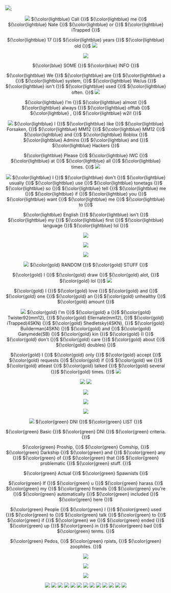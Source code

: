 ![](https://64.media.tumblr.com/9c95773f1099daf44c5c75e64cdb4490/c8ff52dcecff15cb-31/s1280x1920/f761327b5a4cd5258cf0d3ebe01564f828770f33.pnj);

<p align=center

![](https://64.media.tumblr.com/6a61e777ded58f0bcc9f863993bbe4df/db7ce6708c01e3ab-8a/s75x75_c1/5b2d1d7f7bcc713a858d8c15a115ecb8727589ab.gifv) ${\color{lightblue} Call {}}$ ${\color{lightblue} me {}}$ ${\color{lightblue} Nate {}}$ ${\color{lightblue} or {}}$ ${\color{lightblue} iTrapped {}}$

<p align=center

${\color{lightblue} 17 {}}$ ${\color{lightblue} years {}}$ ${\color{lightblue} old {}}$ ![](https://64.media.tumblr.com/70aa499432b1d7e680982860cc3b0a99/db7ce6708c01e3ab-e1/s75x75_c1/188272f1a0f75cea0a74b10bdeb076e14d030c69.gifv)

<p align=center
  
![](https://64.media.tumblr.com/392c046f487bb3b26f8a6f42eb80e73c/db7ce6708c01e3ab-9f/s1280x1920/11c78d84ce5e37241552488701de6cdee82357ad.pnj)

<p align=center

 ${\color{blue} SOME {}}$  ${\color{blue} INFO {}}$ 

<p align=center

 ${\color{lightblue} We {}}$ ${\color{lightblue} are {}}$ ${\color{lightblue} a {}}$ ${\color{lightblue} system,  {}}$ ${\color{lightblue} We/us {}}$ ${\color{lightblue} isn't {}}$ ${\color{lightblue} used {}}$ ${\color{lightblue} often. {}}$ ![](https://64.media.tumblr.com/52409395ab74fd5506dbdfef95c52893/806d4619ca73f063-06/s250x400/42704d81270c0a9c0d8f7ce1a3571004eb6c74ea.gifv)

<p align=Center

 ${\color{lightblue} I'm {}}$ ${\color{lightblue} almost {}}$ ${\color{lightblue} always {}}$ ${\color{lightblue} offtab {}}$ ${\color{lightblue} , {}}$ ${\color{lightblue} w2i! {}}$ 

 <p align=center

![](https://64.media.tumblr.com/32c65eea5f2eedec07737667681bc597/db7ce6708c01e3ab-83/s75x75_c1/1e58271c4a5c1a1709de0e95e497fd5e51a0eea4.gifv) ${\color{lightblue} I {}}$ ${\color{lightblue} like {}}$ ${\color{lightblue} Forsaken, {}}$ ${\color{lightblue} MM12 {}}$ ${\color{lightblue} MM12 {}}$ ${\color{lightblue} and {}}$ ${\color{lightblue} Roblox {}}$ ${\color{lightblue} Admins {}}$ ${\color{lightblue} and {}}$ ${\color{lightblue} Hackers {}}$ 

 <p align=center

 ${\color{lightblue} Please {}}$ ${\color{lightblue} IWC {}}$ ${\color{lightblue} at {}}$ ${\color{lightblue} all {}}$ ${\color{lightblue} times. {}}$ ![](https://64.media.tumblr.com/70aa499432b1d7e680982860cc3b0a99/db7ce6708c01e3ab-e1/s75x75_c1/188272f1a0f75cea0a74b10bdeb076e14d030c69.gifv)

 <p align=center

![](https://64.media.tumblr.com/34ca9345500d5b4d5e0fd6490bcf3edd/1d94f68b6af5f37f-c6/s75x75_c1/45374fbafaaacfabeb6b732c5cfac2611895db38.gifv) ${\color{lightblue} I {}}$ ${\color{lightblue} don't {}}$ ${\color{lightblue} usually {}}$ ${\color{lightblue} use {}}$ ${\color{lightblue} tonetags {}}$ ${\color{lightblue} so {}}$ ${\color{lightblue} tell {}}$ ${\color{lightblue} me {}}$ ${\color{lightblue} if {}}$ ${\color{lightblue} you {}}$ ${\color{lightblue} want {}}$ ${\color{lightblue} me {}}$ ${\color{lightblue} to {}}$ 

 <p align=center

 ${\color{lightblue} English {}}$ ${\color{lightblue} isn't {}}$ ${\color{lightblue} my {}}$ ${\color{lightblue} first {}}$ ${\color{lightblue} language {}}$ ${\color{lightblue} lol {}}$ 

 <p align=center

 ![](https://64.media.tumblr.com/9de6fe643bf318eb91411756291170aa/1d94f68b6af5f37f-ab/s640x960/160d99df9ad565d8b52872151784518e40ad7c74.gifv)

 <p align=center

 ![](https://64.media.tumblr.com/f7ee6eb1546012f90f171edcb9f9087e/6f1e5bdf78d09eae-5a/s2048x3072/1943e2b36a35318dc929f31db6683b045a30d020.pnj)

 <p align=center

 ![](https://64.media.tumblr.com/d892c6b6956abdedebe2db8bb19021aa/83f075cb1d815990-bf/s1280x1920/568cd79bbc3f1e49c74f9516cc3fd30c22272dd9.pnj)

 <p align=center

![](https://64.media.tumblr.com/e84d916434fdab8cb82e60ad420d9127/6f1e5bdf78d09eae-4c/s75x75_c1/2ad674a6ce7dcc2742f1b7f9f3404c59be0c0b85.gifv)  ${\color{gold} RANDOM {}}$ ${\color{gold} STUFF {}}$
<p align=center

${\color{gold} I {}}$ ${\color{gold} draw {}}$ ${\color{gold} alot, {}}$ ${\color{gold} lol {}}$ ![](https://64.media.tumblr.com/5b81c4af5a4acda042bd1b64f774f56e/6f1e5bdf78d09eae-db/s75x75_c1/8efe62a4b2d161027f58b2528aceeffe1e5b1bd0.gifv) 

<p align=center

${\color{gold} I {}}$ ${\color{gold} love {}}$ ${\color{gold} and {}}$ ${\color{gold} one {}}$ ${\color{gold} an {}}$ ${\color{gold} unhealthy {}}$ ${\color{gold} amount {}}$ 

<p align=center

![](https://64.media.tumblr.com/6e5652aa95e95fc4f4e3ca2551955101/6f1e5bdf78d09eae-fd/s75x75_c1/51ed7d1b77dd71749a31f3c6691d1e24f817555d.gifv) ${\color{gold} I'm {}}$ ${\color{gold} a {}}$ ${\color{gold} Twister92(mm12), {}}$ ${\color{gold} Ellernate(mm12), {}}$ ${\color{gold} iTrapped(4SKN) {}}$ ${\color{gold} Shedletsky(4SKN), {}}$ ${\color{gold} Builderman(4SKN) {}}$ ${\color{gold} and {}}$ ${\color{gold} Ganymede(SB) {}}$ ${\color{gold} kin {}}$ ${\color{gold} (I {}}$ ${\color{gold} don't {}}$ ${\color{gold} care {}}$ ${\color{gold} about {}}$ ${\color{gold} doubles) {}}$ 

<p align=center

 ${\color{gold} I {}}$ ${\color{gold} only {}}$ ${\color{gold} accept {}}$ ${\color{gold} requests {}}$ ${\color{gold} if {}}$ ${\color{gold} we {}}$ ${\color{gold} atleast {}}$ ${\color{gold} talked {}}$ ${\color{gold} several {}}$ ${\color{gold} times. {}}$ ![](https://64.media.tumblr.com/31479a66cc145400e5500f6826a9c2b4/6f1e5bdf78d09eae-2b/s75x75_c1/8c551b7311ba9c8b86c0e5dac2f06406fc243ee5.gifv) 

<p align=center

![](https://64.media.tumblr.com/da326064f4a54796869dbd1396fe171f/6f1e5bdf78d09eae-53/s250x400/5d0070e19eda6972aac43727a78a928c4241747d.gifv) ![](https://64.media.tumblr.com/4d62f561e0d2330eacb04c60557d72b8/c255b5496708ac0a-77/s75x75_c1/111637eee99513c2b324a886b8dcbe2970430991.gifv)

<p align=center

![](https://64.media.tumblr.com/f7ee6eb1546012f90f171edcb9f9087e/6f1e5bdf78d09eae-5a/s2048x3072/1943e2b36a35318dc929f31db6683b045a30d020.pnj)

<p align=center

![](https://64.media.tumblr.com/1916be57d56ccc961899618d21756499/18b477addb91deb5-11/s2048x3072/ad980276f9e74eb87bde1de699b6df9c5436b437.pnj)

<p align=center
  
![](https://64.media.tumblr.com/5c6848ff007a55f2ba8e890bed2a79a3/263724379df076fc-4a/s1280x1920/6afd126a597fdb0de41ab089e1d8e7cb1889b5d2.gifv)

<p align=center

![](https://64.media.tumblr.com/269006f88aa9fb8774f51d0f2b187a2f/87fcf7bcc93f3313-81/s75x75_c1/70b2bfcb09f708d084dc716bf4a20d71f018ba2a.pnj) ${\color{green} DNI {}}$ ${\color{green} LIST {}}$

<p align=center

${\color{green} Basic {}}$ ${\color{green} DNI {}}$ ${\color{green} criteria. {}}$ 

<p align=center

${\color{green} Proship, {}}$ ${\color{green} Comship, {}}$ ${\color{green} Darkship {}}$ ${\color{green} and {}}$ ${\color{green} any {}}$ ${\color{green} of {}}$ ${\color{green} that {}}$ ${\color{green} problematic {}}$ ${\color{green} stuff. {}}$ 

<p align=center
  
${\color{green} Actual {}}$ ${\color{green} Spawnists {}}$ 

<p align=center
  
${\color{green} If {}}$ ${\color{green} u {}}$ ${\color{green} harass {}}$ ${\color{green} my {}}$ ${\color{green} friends {}}$ ${\color{green} you're {}}$ ${\color{green} automatically {}}$ ${\color{green} included {}}$ ${\color{green} here {}}$ 

<p align=center
  
${\color{green} People {}}$ ${\color{green} I {}}$ ${\color{green} used {}}$ ${\color{green} to {}}$ ${\color{green} talk {}}$ ${\color{green} to {}}$ ${\color{green} if {}}$ ${\color{green} we {}}$ ${\color{green} ended {}}$ ${\color{green} up {}}$ ${\color{green} in {}}$ ${\color{green} bad {}}$ ${\color{green} terms. {}}$ 

<p align=center
  
${\color{green} Pedos, {}}$ ${\color{green} rpists, {}}$ ${\color{green} zoophiles. {}}$ 

<p align=center

![](https://64.media.tumblr.com/9ed0667d8e6a85896f89de35f77a6aaa/806d4619ca73f063-21/s250x400/2e88e4dcbefc68210d4dc9c3dd2db2b275f21c9b.gifv)

<p align=center

![](https://64.media.tumblr.com/a009d84ee1b022466653fe7f648053fd/2bfe3cc4f47cec99-db/s100x200/7554904400b3867de48037d18221be28e31d714b.pnj)

<p align=center

![](https://64.media.tumblr.com/1916be57d56ccc961899618d21756499/18b477addb91deb5-11/s2048x3072/ad980276f9e74eb87bde1de699b6df9c5436b437.pnj)

<p align=center

![](https://64.media.tumblr.com/8c091706c44f6f352ad7d8eab3d15d89/d63c1a3d16214692-ce/s250x400/0583409aab7d9651ae32ddb6da5110ae2f2a74f3.pnj) ![](https://64.media.tumblr.com/1f28dbf05165f05f574a84acff776b1e/d63c1a3d16214692-39/s250x400/c2a7bbac9b76b2dc21160bf6b6c85cfbbf84cb45.pnj) ![](https://64.media.tumblr.com/edb8989fb6ffb8a8b356251b7cffac88/d63c1a3d16214692-64/s250x400/9e714954e82a7b2b6c652ee019a3f91cab815e8c.pnj) ![](https://64.media.tumblr.com/3cceb1d8e810a0eafe8bbf0b43ac0422/d63c1a3d16214692-51/s250x400/bd658a816942005d8448f91d6cf21199d2b05940.pnj) ![](https://64.media.tumblr.com/979cdb4016321662c185587d0aeb03b1/d63c1a3d16214692-6b/s250x400/04e14fab50a2605e5269b98282be53db64eaee3f.pnj) ![](https://64.media.tumblr.com/91c9c1a3f39bbfb7c40f0bb10ccf1a78/d63c1a3d16214692-24/s250x400/1ffadd41597a165031ae79b189085331b8b91f21.pnj) ![](https://64.media.tumblr.com/73fdfe5a50908210aa1669f67efb9da6/d63c1a3d16214692-9f/s250x400/bf7a0fa0ab816ab10bb1bf37b0fb40eb53b470e2.pnj) ![](https://64.media.tumblr.com/1ad7e0f0131448655c34e76089f8c514/d766014652b19c71-f1/s250x400/0a8b2dcd22d36d2dd38ad5a447870dd7d5365ded.pnj) ![](https://64.media.tumblr.com/f685e61a744ec09ee38312ae5691e2cb/d766014652b19c71-cf/s250x400/47fb534317ed78dea5eebe8acf869f9eee7e31b3.pnj) ![](https://64.media.tumblr.com/13565de09725e1490ee3a96df305bba2/d766014652b19c71-4c/s250x400/973e29e6b8720c2d0471a911f870a0d3fc065f0d.pnj) ![](https://64.media.tumblr.com/c51022dad3eebee5455c10abcafc0e39/d766014652b19c71-48/s250x400/97e36e2e601f17fffd30584b256f7f5ac945476f.pnj) ![](https://64.media.tumblr.com/00656c221e6591332f9e085979f6714f/cdfa528c830386b1-2c/s250x400/7d2d122e85e54be7a5da510d90a8d184c01f20f9.pnj) ![](https://64.media.tumblr.com/e71a869f0afc67dbd6ff313de9787d57/cdfa528c830386b1-05/s250x400/8739b4d1e10bdc3b54fa8d40bfd702ba32177768.pnj)
